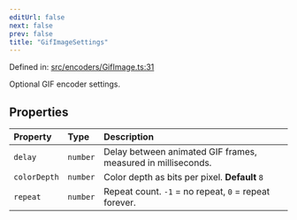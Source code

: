 ```yaml
---
editUrl: false
next: false
prev: false
title: "GifImageSettings"
---
```


Defined in: [src/encoders/GifImage.ts:31](https://github.com/jaames/flipnote.js/blob/70a96e94737c1e7105e9b3794d97b5baff2fd78b/src/encoders/GifImage.ts#L31)

Optional GIF encoder settings.

## Properties

| Property | Type | Description |
| :------ | :------ | :------ |
| <a id="delay"></a> `delay` | `number` | Delay between animated GIF frames, measured in milliseconds. |
| <a id="colordepth"></a> `colorDepth` | `number` | Color depth as bits per pixel. **Default** `8` |
| <a id="repeat"></a> `repeat` | `number` | Repeat count. `-1` = no repeat, `0` = repeat forever. |
